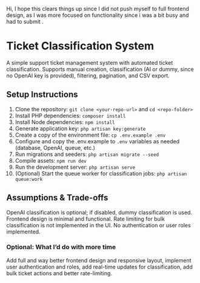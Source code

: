 Hi, I hope this clears things up since I did not push myself to full frontend design, as I was more focused on functionality since i was a bit busy and had to submit .

# Ticket Classification System

A simple support ticket management system with automated ticket classification. Supports manual creation, classification (AI or dummy, since no OpenAI key is provided), filtering, pagination, and CSV export.

## Setup Instructions

1. Clone the repository: `git clone <your-repo-url>` and `cd <repo-folder>`  
2. Install PHP dependencies: `composer install`  
3. Install Node dependencies: `npm install`  
4. Generate application key: `php artisan key:generate`  
5. Create a copy of the environment file: `cp .env.example .env`  
6. Configure and copy the .env.example to  `.env` variables as needed (database, OpenAI, queue, etc.)  
7. Run migrations and seeders: `php artisan migrate --seed`  
8. Compile assets: `npm run dev`  
9. Run the development server: `php artisan serve`  
10. (Optional) Start the queue worker for classification jobs: `php artisan queue:work`  

## Assumptions & Trade-offs

OpenAI classification is optional; if disabled, dummy classification is used. Frontend design is minimal and functional. Rate limiting for bulk classification is not implemented in the UI. No authentication or user roles implemented.  

### Optional: What I’d do with more time

Add full and way better frontend design and responsive layout, implement user authentication and roles, add real-time updates for classification, add bulk ticket actions and better rate-limiting.  



